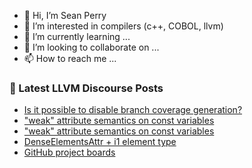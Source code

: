 - 👋 Hi, I’m Sean Perry
- 👀 I’m interested in compilers (c++, COBOL, llvm)
- 🌱 I’m currently learning ...
- 💞️ I’m looking to collaborate on ...
- 📫 How to reach me ...

<!---
s66perry/s66perry is a ✨ special ✨ repository because its `README.md` (this file) appears on your GitHub profile.
You can click the Preview link to take a look at your changes.
--->
### 📕 Latest LLVM Discourse Posts

<!-- DISCOURSE-LLVM:START -->
- [Is it possible to disable branch coverage generation?](https://discourse.llvm.org/t/is-it-possible-to-disable-branch-coverage-generation/62342#post_8)
- [&quot;weak&quot; attribute semantics on const variables](https://discourse.llvm.org/t/weak-attribute-semantics-on-const-variables/62311#post_7)
- [&quot;weak&quot; attribute semantics on const variables](https://discourse.llvm.org/t/weak-attribute-semantics-on-const-variables/62311#post_6)
- [DenseElementsAttr + i1 element type](https://discourse.llvm.org/t/denseelementsattr-i1-element-type/62525#post_6)
- [GitHub project boards](https://discourse.llvm.org/t/github-project-boards/62545#post_1)
<!-- DISCOURSE-LLVM:END -->
